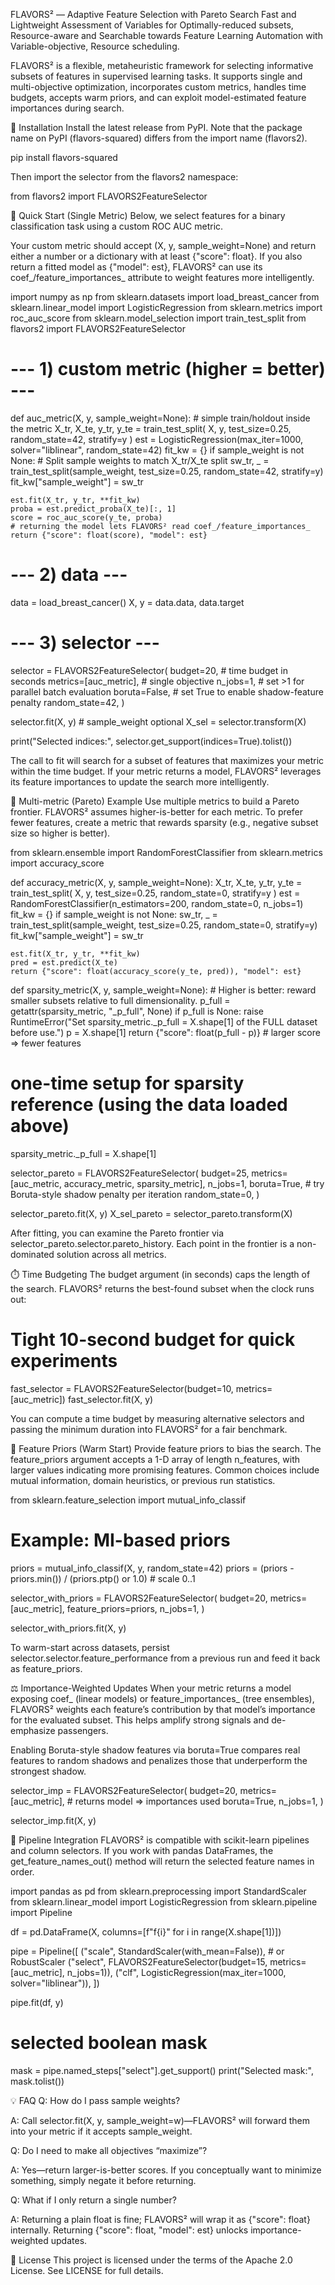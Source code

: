 FLAVORS² — Adaptive Feature Selection with Pareto Search
Fast and Lightweight Assessment of Variables for Optimally-reduced subsets, Resource-aware and Searchable towards Feature Learning Automation with Variable-objective, Resource scheduling.

FLAVORS² is a flexible, metaheuristic framework for selecting informative subsets of features in supervised learning tasks. It supports single and multi-objective optimization, incorporates custom metrics, handles time budgets, accepts warm priors, and can exploit model-estimated feature importances during search.

🧩 Installation
Install the latest release from PyPI. Note that the package name on PyPI (flavors-squared) differs from the import name (flavors2).

pip install flavors-squared

Then import the selector from the flavors2 namespace:

from flavors2 import FLAVORS2FeatureSelector

🚀 Quick Start (Single Metric)
Below, we select features for a binary classification task using a custom ROC AUC metric.

Your custom metric should accept (X, y, sample_weight=None) and return either a number or a dictionary with at least {"score": float}. If you also return a fitted model as {"model": est}, FLAVORS² can use its coef_/feature_importances_ attribute to weight features more intelligently.

import numpy as np
from sklearn.datasets import load_breast_cancer
from sklearn.linear_model import LogisticRegression
from sklearn.metrics import roc_auc_score
from sklearn.model_selection import train_test_split
from flavors2 import FLAVORS2FeatureSelector

# --- 1) custom metric (higher = better) ---
def auc_metric(X, y, sample_weight=None):
    # simple train/holdout inside the metric
    X_tr, X_te, y_tr, y_te = train_test_split(
        X, y, test_size=0.25, random_state=42, stratify=y
    )
    est = LogisticRegression(max_iter=1000, solver="liblinear", random_state=42)
    fit_kw = {}
    if sample_weight is not None:
        # Split sample weights to match X_tr/X_te split
        sw_tr, _ = train_test_split(sample_weight, test_size=0.25, random_state=42, stratify=y)
        fit_kw["sample_weight"] = sw_tr

    est.fit(X_tr, y_tr, **fit_kw)
    proba = est.predict_proba(X_te)[:, 1]
    score = roc_auc_score(y_te, proba)
    # returning the model lets FLAVORS² read coef_/feature_importances_
    return {"score": float(score), "model": est}

# --- 2) data ---
data = load_breast_cancer()
X, y = data.data, data.target

# --- 3) selector ---
selector = FLAVORS2FeatureSelector(
    budget=20,              # time budget in seconds
    metrics=[auc_metric],   # single objective
    n_jobs=1,               # set >1 for parallel batch evaluation
    boruta=False,           # set True to enable shadow-feature penalty
    random_state=42,
)

selector.fit(X, y)          # sample_weight optional
X_sel = selector.transform(X)

print("Selected indices:", selector.get_support(indices=True).tolist())

The call to fit will search for a subset of features that maximizes your metric within the time budget. If your metric returns a model, FLAVORS² leverages its feature importances to update the search more intelligently.

🎯 Multi-metric (Pareto) Example
Use multiple metrics to build a Pareto frontier. FLAVORS² assumes higher-is-better for each metric. To prefer fewer features, create a metric that rewards sparsity (e.g., negative subset size so higher is better).

from sklearn.ensemble import RandomForestClassifier
from sklearn.metrics import accuracy_score

def accuracy_metric(X, y, sample_weight=None):
    X_tr, X_te, y_tr, y_te = train_test_split(
        X, y, test_size=0.25, random_state=0, stratify=y
    )
    est = RandomForestClassifier(n_estimators=200, random_state=0, n_jobs=1)
    fit_kw = {}
    if sample_weight is not None:
        sw_tr, _ = train_test_split(sample_weight, test_size=0.25, random_state=0, stratify=y)
        fit_kw["sample_weight"] = sw_tr

    est.fit(X_tr, y_tr, **fit_kw)
    pred = est.predict(X_te)
    return {"score": float(accuracy_score(y_te, pred)), "model": est}

def sparsity_metric(X, y, sample_weight=None):
    # Higher is better: reward smaller subsets relative to full dimensionality.
    p_full = getattr(sparsity_metric, "_p_full", None)
    if p_full is None:
        raise RuntimeError("Set sparsity_metric._p_full = X.shape[1] of the FULL dataset before use.")
    p = X.shape[1]
    return {"score": float(p_full - p)}  # larger score => fewer features

# one-time setup for sparsity reference (using the data loaded above)
sparsity_metric._p_full = X.shape[1]

selector_pareto = FLAVORS2FeatureSelector(
    budget=25,
    metrics=[auc_metric, accuracy_metric, sparsity_metric],
    n_jobs=1,
    boruta=True,        # try Boruta-style shadow penalty per iteration
    random_state=0,
)

selector_pareto.fit(X, y)
X_sel_pareto = selector_pareto.transform(X)

After fitting, you can examine the Pareto frontier via selector_pareto.selector.pareto_history. Each point in the frontier is a non-dominated solution across all metrics.

⏱️ Time Budgeting
The budget argument (in seconds) caps the length of the search. FLAVORS² returns the best-found subset when the clock runs out:

# Tight 10-second budget for quick experiments
fast_selector = FLAVORS2FeatureSelector(budget=10, metrics=[auc_metric])
fast_selector.fit(X, y)

You can compute a time budget by measuring alternative selectors and passing the minimum duration into FLAVORS² for a fair benchmark.

🧠 Feature Priors (Warm Start)
Provide feature priors to bias the search. The feature_priors argument accepts a 1-D array of length n_features, with larger values indicating more promising features. Common choices include mutual information, domain heuristics, or previous run statistics.

from sklearn.feature_selection import mutual_info_classif

# Example: MI-based priors
priors = mutual_info_classif(X, y, random_state=42)
priors = (priors - priors.min()) / (priors.ptp() or 1.0)  # scale 0..1

selector_with_priors = FLAVORS2FeatureSelector(
    budget=20,
    metrics=[auc_metric],
    feature_priors=priors,
    n_jobs=1,
)

selector_with_priors.fit(X, y)

To warm-start across datasets, persist selector.selector.feature_performance from a previous run and feed it back as feature_priors.

⚖️ Importance-Weighted Updates
When your metric returns a model exposing coef_ (linear models) or feature_importances_ (tree ensembles), FLAVORS² weights each feature’s contribution by that model’s importance for the evaluated subset. This helps amplify strong signals and de-emphasize passengers.

Enabling Boruta-style shadow features via boruta=True compares real features to random shadows and penalizes those that underperform the strongest shadow.

selector_imp = FLAVORS2FeatureSelector(
    budget=20,
    metrics=[auc_metric],  # returns model => importances used
    boruta=True,
    n_jobs=1,
)

selector_imp.fit(X, y)

🔗 Pipeline Integration
FLAVORS² is compatible with scikit-learn pipelines and column selectors. If you work with pandas DataFrames, the get_feature_names_out() method will return the selected feature names in order.

import pandas as pd
from sklearn.preprocessing import StandardScaler
from sklearn.linear_model import LogisticRegression
from sklearn.pipeline import Pipeline

df = pd.DataFrame(X, columns=[f"f{i}" for i in range(X.shape[1])])

pipe = Pipeline([
    ("scale", StandardScaler(with_mean=False)),   # or RobustScaler
    ("select", FLAVORS2FeatureSelector(budget=15, metrics=[auc_metric], n_jobs=1)),
    ("clf", LogisticRegression(max_iter=1000, solver="liblinear")),
])

pipe.fit(df, y)

# selected boolean mask
mask = pipe.named_steps["select"].get_support()
print("Selected mask:", mask.tolist())

💡 FAQ
Q: How do I pass sample weights?

A: Call selector.fit(X, y, sample_weight=w)—FLAVORS² will forward them into your metric if it accepts sample_weight.

Q: Do I need to make all objectives “maximize”?

A: Yes—return larger-is-better scores. If you conceptually want to minimize something, simply negate it before returning.

Q: What if I only return a single number?

A: Returning a plain float is fine; FLAVORS² will wrap it as {"score": float} internally. Returning {"score": float, "model": est} unlocks importance-weighted updates.

📄 License
This project is licensed under the terms of the Apache 2.0 License. See LICENSE for full details.
